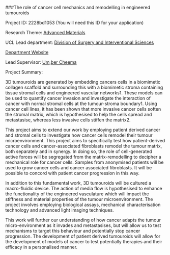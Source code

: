 ###The role of cancer cell mechanics and remodelling in engineered tumouroids

Project ID: 2228bd1053
(You will need this ID for your application)

Research Theme: [Advanced Materials](../themes/advanced-materials.md)

UCL Lead department: [Division of Surgery and Interventional Sciences](../departments/division-of-surgery-and-interventional-sciences.md)

[Department Website](https://www.ucl.ac.uk/surgery)

Lead Supervisor: [Um,ber Cheema](https://iris.ucl.ac.uk/iris/browse/profile?upi=UCHEE56)

Project Summary:

3D tumouroids are generated by embedding cancers cells in a biomimetic collagen scaffold and surrounding this with a biomimetic stroma containing tissue stromal cells and engineered vascular networks1. These models can be used to quantify cancer invasion and investigate the interaction of cancer with normal stromal cells at the tumour-stroma boundary1. Using cancer cell lines, it has been shown that more invasive cancer cells soften the stromal matrix, which is hypothesised to help the cells spread and metastasise, whereas less invasive cells stiffen the matrix2. 
 
 This project aims to extend our work by employing patient derived cancer and stromal cells to investigate how cancer cells remodel their tumour microenvironment. This project aims to specifically test how patient-derived cancer cells and cancer-associated fibroblasts remodel the tumour matrix, both separately and in synergy. In doing so, the role of cell-generated active forces will be segregated from the matrix-remodelling to decipher a mechanical role for cancer cells. Samples from anonymised patients will be used to grow cancer cells and cancer associated fibroblasts. It will be possible to concord with patient cancer progression in this way. 
 
 In addition to this fundamental work, 3D tumouroids will be cultured a macro-fluidic device. The action of media flow is hypothesised to enhance the functionality of the engineered vasculature which will impact the stiffness and material properties of the tumour microenvironment. The project involves employing biological assays, mechanical characterisation technology and advanced light imaging techniques.
 
 This work will further our understanding of how cancer adapts the tumour micro-environment as it invades and metastasises, but will allow us to test mechanisms to target this behaviour and potentially stop cancer progression. The development of patient derived tumouroids will allow for the development of models of cancer to test potentially therapies and their efficacy in a personalised manner.